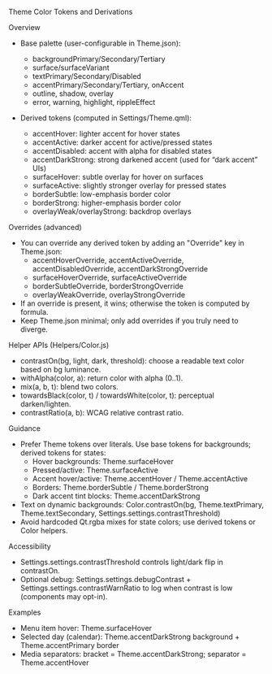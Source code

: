 Theme Color Tokens and Derivations

Overview
- Base palette (user-configurable in Theme.json):
  - backgroundPrimary/Secondary/Tertiary
  - surface/surfaceVariant
  - textPrimary/Secondary/Disabled
  - accentPrimary/Secondary/Tertiary, onAccent
  - outline, shadow, overlay
  - error, warning, highlight, rippleEffect

- Derived tokens (computed in Settings/Theme.qml):
  - accentHover: lighter accent for hover states
  - accentActive: darker accent for active/pressed states
  - accentDisabled: accent with alpha for disabled states
  - accentDarkStrong: strong darkened accent (used for “dark accent” UIs)
  - surfaceHover: subtle overlay for hover on surfaces
  - surfaceActive: slightly stronger overlay for pressed states
  - borderSubtle: low-emphasis border color
  - borderStrong: higher-emphasis border color
  - overlayWeak/overlayStrong: backdrop overlays

Overrides (advanced)
- You can override any derived token by adding an "Override" key in Theme.json:
  - accentHoverOverride, accentActiveOverride, accentDisabledOverride, accentDarkStrongOverride
  - surfaceHoverOverride, surfaceActiveOverride
  - borderSubtleOverride, borderStrongOverride
  - overlayWeakOverride, overlayStrongOverride
- If an override is present, it wins; otherwise the token is computed by formula.
- Keep Theme.json minimal; only add overrides if you truly need to diverge.

Helper APIs (Helpers/Color.js)
- contrastOn(bg, light, dark, threshold): choose a readable text color based on bg luminance.
- withAlpha(color, a): return color with alpha (0..1).
- mix(a, b, t): blend two colors.
- towardsBlack(color, t) / towardsWhite(color, t): perceptual darken/lighten.
- contrastRatio(a, b): WCAG relative contrast ratio.

Guidance
- Prefer Theme tokens over literals. Use base tokens for backgrounds; derived tokens for states:
  - Hover backgrounds: Theme.surfaceHover
  - Pressed/active: Theme.surfaceActive
  - Accent hover/active: Theme.accentHover / Theme.accentActive
  - Borders: Theme.borderSubtle / Theme.borderStrong
  - Dark accent tint blocks: Theme.accentDarkStrong
- Text on dynamic backgrounds: Color.contrastOn(bg, Theme.textPrimary, Theme.textSecondary, Settings.settings.contrastThreshold)
- Avoid hardcoded Qt.rgba mixes for state colors; use derived tokens or Color helpers.

Accessibility
- Settings.settings.contrastThreshold controls light/dark flip in contrastOn.
- Optional debug: Settings.settings.debugContrast + Settings.settings.contrastWarnRatio to log when contrast is low (components may opt-in).

Examples
- Menu item hover: Theme.surfaceHover
- Selected day (calendar): Theme.accentDarkStrong background + Theme.accentPrimary border
- Media separators: bracket = Theme.accentDarkStrong; separator = Theme.accentHover

